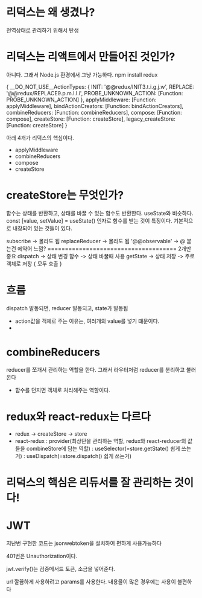 # 리덕스는 왜 생겼나?
  전역상태로 관리하기 위해서 탄생
# 리덕스는 리액트에서 만들어진 것인가?
  아니다. 그래서 Node.js 환경에서 그냥 가능하다.
  npm install redux
  
  {
  __DO_NOT_USE__ActionTypes: {
    INIT: '@@redux/INIT3.t.i.g.j.w',
    REPLACE: '@@redux/REPLACE9.p.m.l.l.i',
    PROBE_UNKNOWN_ACTION: [Function: PROBE_UNKNOWN_ACTION]
  },
  applyMiddleware: [Function: applyMiddleware],
  bindActionCreators: [Function: bindActionCreators],
  combineReducers: [Function: combineReducers],
  compose: [Function: compose],
  createStore: [Function: createStore],
  legacy_createStore: [Function: createStore]
  }

  아래 4개가 리덕스의 핵심이다.
  - applyMiddleware
  - combineReducers
  - compose
  - createStore

  # createStore는 무엇인가?
  함수는 상태를 반환하고,
  상태를 바꿀 수 있는 함수도 반환한다.
  useState와 비슷하다. const [value, setValue] = useState()
  인자로 함수를 받는 것이 특징이다.
  기본적으로 내장되어 있는 것들이 있다.

  subscribe -> 몰라도 됨
  replaceReducer -> 몰라도 됨
  '@@observable' -> @ 붙는건 에약어 느낌?
===================================== 2개만 중요 
  dispatch -> 상태 변경 함수 -> 상태 바꿀때 사용
  getState -> 상태 저장 -> 주로 객체로 저장 { 모두 호출 }

  # 흐름
  dispatch 발동되면,
  reducer 발동되고,
  state가 발동됨

  + action값을 객체로 주는 이유는, 여러개의 value를 넣기 떄문이다.
  + 

  # combineReducers
  reducer를 쪼개서 관리하는 역할을 한다.
  그래서 라우터처럼 reducer를 분리하고 불러온다
  - 함수를 던지면 객체로 처리해주는 역할이다.

  # redux와 react-redux는 다르다
  - redux -> createStore -> store
  - react-redux
    : provider(최상단을 관리하는 역할, redux와 react-reducer의 값들을 combineStore에 담는 역할)
    : useSelector(=store.getState() 쉽게 쓰는거)
    : useDispatch(=store.dispatch() 쉽게 쓰는거)

  # 리덕스의 핵심은 리듀서를 잘 관리하는 것이다!



  # JWT
  지난번 구현한 코드는 jsonwebtoken을 설치하여 편하게 사용가능하다

  401번은 Unauthorization이다.

   jwt.verify()는 검증메서드
   토큰, 소금을 넣어준다.

   url 깔끔하게 사용하려고 params를 사용한다.
   내용물이 많은 경우에는 사용이 불편하다
